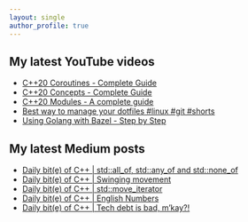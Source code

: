 ```yaml
---
layout: single
author_profile: true
---
```


## My latest YouTube videos

<!--START_SECTION:youtube-->
* [C++20 Coroutines - Complete Guide](https://www.youtube.com/watch?v=w-dmOHhBX9o)
* [C++20 Concepts  - Complete Guide](https://www.youtube.com/watch?v=1So7onMFxJM)
* [C++20 Modules - A complete guide](https://www.youtube.com/watch?v=WRCwciJ5MTE)
* [Best way to manage your dotfiles #linux #git #shorts](https://www.youtube.com/watch?v=LHrB4TcU1JM)
* [Using Golang with Bazel - Step by Step](https://www.youtube.com/watch?v=mXLrk0ipwz4)
<!--END_SECTION:youtube-->

## My latest Medium posts

<!--START_SECTION:medium-->
* [Daily bit(e) of C++ | std::all_of, std::any_of and std::none_of](https://medium.com/@simontoth/daily-bit-e-of-c-std-all-of-std-any-of-and-std-none-of-c44cfafbab84?source=rss-1e1de1006a93------2)
* [Daily bit(e) of C++ | Swinging movement](https://medium.com/@simontoth/daily-bit-e-of-c-swinging-movement-35360b381a14?source=rss-1e1de1006a93------2)
* [Daily bit(e) of C++ | std::move_iterator](https://medium.com/@simontoth/daily-bit-e-of-c-std-move-iterator-cba62d2053ac?source=rss-1e1de1006a93------2)
* [Daily bit(e) of C++ | English Numbers](https://medium.com/@simontoth/daily-bit-e-of-c-english-numbers-fd5394c5ca73?source=rss-1e1de1006a93------2)
* [Daily bit(e) of C++ | Tech debt is bad, m’kay?!](https://itnext.io/daily-bit-e-of-c-tech-debt-is-bad-mkay-feb318bffaad?source=rss-1e1de1006a93------2)
<!--END_SECTION:medium-->